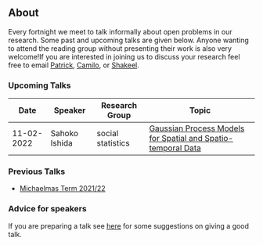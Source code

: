 ## About

Every fortnight we meet to talk informally about open problems in our research. Some past and upcoming talks are given below. Anyone wanting to attend the reading group without presenting their work is also very welcome!If you are interested in joining us to discuss your research feel free to email [Patrick](mailto:p.Aschermayr@lse.ac.uk), [Camilo](mailto:c.a.cardenas-hurtado@lse.ac.uk), or [Shakeel](mailto:s.a.gavioli-akilagun@lse.ac.uk). 

### Upcoming Talks

| Date | Speaker | Research Group | Topic |
|---|---|---|---|
| 11-02-2022 | Sahoko Ishida | social statistics | [Gaussian Process Models for Spatial and Spatio-temporal Data](talks/11-02-2022-Sahoko-Ishida.html) |

### Previous Talks

* [Michaelmas Term 2021/22](past_terms/MT-2021.html)

### Advice for speakers

If you are preparing a talk see [here](advice-for-talks.html) for some suggestions on giving a good talk.
